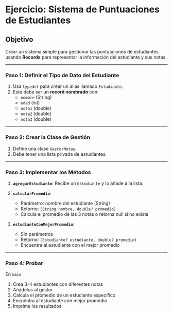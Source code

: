 # Ejercicio: Sistema de Puntuaciones de Estudiantes

## Objetivo

Crear un sistema simple para gestionar las puntuaciones de estudiantes usando **Records** para representar la
información del estudiante y sus notas.

---

### Paso 1: Definir el Tipo de Dato del Estudiante

1. Usa `typedef` para crear un alias llamado `Estudiante`.
2. Este debe ser un **record nombrado** con:
    * `nombre` (String)
    * `edad` (int)
    * `nota1` (double)
    * `nota2` (double)
    * `nota3` (double)

---

### Paso 2: Crear la Clase de Gestión

1. Define una clase `GestorNotas`.
2. Debe tener una lista privada de estudiantes.

---

### Paso 3: Implementar los Métodos

1. **`agregarEstudiante`**: Recibe un `Estudiante` y lo añade a la lista.

2. **`calcularPromedio`**:
    * Parámetro: nombre del estudiante (String)
    * Retorno: `(String nombre, double? promedio)`
    * Calcula el promedio de las 3 notas o retorna null si no existe

3. **`estudianteConMejorPromedio`**:
    * Sin parámetros
    * Retorno: `(Estudiante? estudiante, double? promedio)`
    * Encuentra al estudiante con el mejor promedio

---

### Paso 4: Probar

En `main`:

1. Crea 3-4 estudiantes con diferentes notas
2. Añádelos al gestor
3. Calcula el promedio de un estudiante específico
4. Encuentra al estudiante con mejor promedio
5. Imprime los resultados